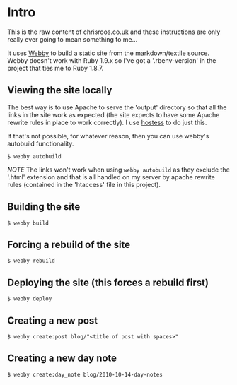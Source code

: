 # Intro

This is the raw content of chrisroos.co.uk and these instructions are only really ever going to mean something to me...

It uses [Webby](http://webby.rubyforge.org/) to build a static site from the markdown/textile source. Webby doesn't work with Ruby 1.9.x so I've got a '.rbenv-version' in the project that ties me to Ruby 1.8.7.

## Viewing the site locally

The best way is to use Apache to serve the 'output' directory so that all the links in the site work as expected (the site expects to have some Apache rewrite rules in place to work correctly). I use [hostess](https://github.com/lazyatom/hostess) to do just this.

If that's not possible, for whatever reason, then you can use webby's autobuild functionality.

    $ webby autobuild

*NOTE* The links won't work when using `webby autobuild` as they exclude the '.html' extension and that is all handled on my server by apache rewrite rules (contained in the 'htaccess' file in this project).

## Building the site

    $ webby build
    
## Forcing a rebuild of the site

    $ webby rebuild
    
## Deploying the site (this forces a rebuild first)

    $ webby deploy
  
## Creating a new post

    $ webby create:post blog/"<title of post with spaces>"
    
## Creating a new day note

    $ webby create:day_note blog/2010-10-14-day-notes

